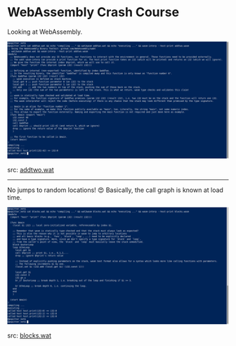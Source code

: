 # WebAssembly Crash Course

Looking at WebAssembly.

![A small WebAssembly program in the WebAssembly Text Format which adds two numbers and can be called from the command-line](../imgs/wasm1.png)

src: [addtwo.wat](addtwo.wat)

---

No jumps to random locations! :heart_eyes:
Basically, the call graph is known at load time.

![A small WebAssembly loop](../imgs/wasm2.png)

src: [blocks.wat](blocks.wat)
